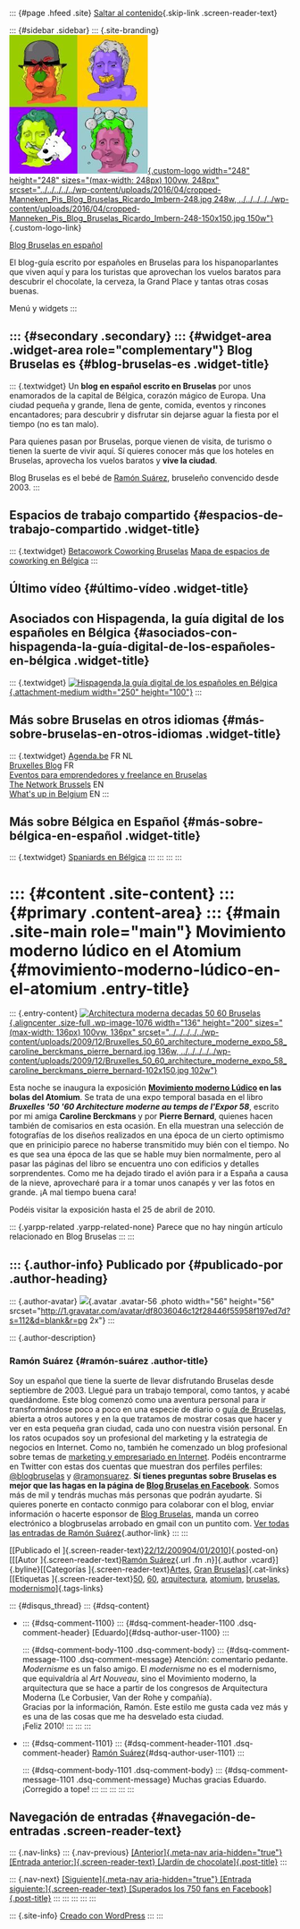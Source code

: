 ::: {#page .hfeed .site}
[Saltar al
contenido](../../../../../index.html?p=1075#content){.skip-link
.screen-reader-text}

::: {#sidebar .sidebar}
::: {.site-branding}
[![](../../../../../wp-content/uploads/2016/04/cropped-Manneken_Pis_Blog_Bruselas_Ricardo_Imbern-248.jpg){.custom-logo
width="248" height="248" sizes="(max-width: 248px) 100vw, 248px"
srcset="../../../../../wp-content/uploads/2016/04/cropped-Manneken_Pis_Blog_Bruselas_Ricardo_Imbern-248.jpg 248w, ../../../../../wp-content/uploads/2016/04/cropped-Manneken_Pis_Blog_Bruselas_Ricardo_Imbern-248-150x150.jpg 150w"}](../../../../../index.html){.custom-logo-link}

[Blog Bruselas en español](../../../../../index.html)

El blog-guía escrito por españoles en Bruselas para los hispanoparlantes
que viven aquí y para los turistas que aprovechan los vuelos baratos
para descubrir el chocolate, la cerveza, la Grand Place y tantas otras
cosas buenas.

Menú y widgets
:::

::: {#secondary .secondary}
::: {#widget-area .widget-area role="complementary"}
Blog Bruselas es {#blog-bruselas-es .widget-title}
----------------

::: {.textwidget}
Un **blog en español escrito en Bruselas** por unos enamorados de la
capital de Bélgica, corazón mágico de Europa. Una ciudad pequeña y
grande, llena de gente, comida, eventos y rincones encantadores; para
descubrir y disfrutar sin dejarse aguar la fiesta por el tiempo (no es
tan malo).

Para quienes pasan por Bruselas, porque vienen de visita, de turismo o
tienen la suerte de vivir aquí. Sí quieres conocer más que los hoteles
en Bruselas, aprovecha los vuelos baratos y **vive la ciudad**.

Blog Bruselas es el bebé de [Ramón Suárez](http://www.ramonsuarez.com),
bruseleño convencido desde 2003.
:::

Espacios de trabajo compartido {#espacios-de-trabajo-compartido .widget-title}
------------------------------

::: {.textwidget}
[Betacowork Coworking Bruselas](http://www.betacowork.com) [Mapa de
espacios de coworking en Bélgica](http://coworkingbelgium.com)
:::

Último vídeo {#último-vídeo .widget-title}
------------

Asociados con Hispagenda, la guía digital de los españoles en Bélgica {#asociados-con-hispagenda-la-guía-digital-de-los-españoles-en-bélgica .widget-title}
---------------------------------------------------------------------

::: {.textwidget}
[![Hispagenda,la guía digital de los españoles en
Bélgica](../../../../../wp-content/uploads/2010/04/Hispagenda-250px.gif "Hispagenda, la guía digital de los españoles en Bélgica"){.attachment-medium
width="250" height="100"}](http://www.hispagenda.com)
:::

Más sobre Bruselas en otros idiomas {#más-sobre-bruselas-en-otros-idiomas .widget-title}
-----------------------------------

::: {.textwidget}
[Agenda.be](http://www.agenda.be) FR NL\
[Bruxelles Blog](http://www.bxlblog.be/) FR\
[Eventos para emprendedores y freelance en
Bruselas](http://www.betacowork.com/events/)\
[The Network
Brussels](http://groups.yahoo.com/group/TheNetworkBrussels/) EN\
[What\'s up in Belgium](http://www.whatsupin.be/) EN
:::

Más sobre Bélgica en Español {#más-sobre-bélgica-en-español .widget-title}
----------------------------

::: {.textwidget}
[Spaniards en Bélgica](http://www.spaniards.es/paises/belgica)
:::
:::
:::
:::

::: {#content .site-content}
::: {#primary .content-area}
::: {#main .site-main role="main"}
Movimiento moderno lúdico en el Atomium {#movimiento-moderno-lúdico-en-el-atomium .entry-title}
=======================================

::: {.entry-content}
[![Architectura moderna decadas 50 60
Bruselas](../../../../../wp-content/uploads/2009/12/Bruxelles_50_60_architecture_moderne_expo_58_caroline_berckmans_pierre_bernard.jpg "Architectura moderna decadas 50 60 Bruselas"){.aligncenter
.size-full .wp-image-1076 width="136" height="200"
sizes="(max-width: 136px) 100vw, 136px"
srcset="../../../../../wp-content/uploads/2009/12/Bruxelles_50_60_architecture_moderne_expo_58_caroline_berckmans_pierre_bernard.jpg 136w, ../../../../../wp-content/uploads/2009/12/Bruxelles_50_60_architecture_moderne_expo_58_caroline_berckmans_pierre_bernard-102x150.jpg 102w"}](../../../../../wp-content/uploads/2009/12/Bruxelles_50_60_architecture_moderne_expo_58_caroline_berckmans_pierre_bernard.jpg)

Esta noche se inaugura la exposición **[Movimiento moderno
Lúdico](http://www.atomium.be/#/modernisme.aspx?lang=en "Modernismo lúdico, exposición en el Atomium de Bruselas")
en las bolas del Atomium**. Se trata de una expo temporal basada en el
libro ***Bruxelles '50 '60 Architecture moderne au temps de l'Expor
58***, escrito por mi amiga **Caroline Berckmans** y por **Pierre
Bernard**, quienes hacen también de comisarios en esta ocasión. En ella
muestran una selección de fotografías de los diseños realizados en una
época de un cierto optimismo que en prinicipio parece no haberse
transmitido muy bién con el tiempo. No es que sea una época de las que
se hable muy bien normalmente, pero al pasar las páginas del libro se
encuentra uno con edificios y detalles sorprendentes. Como me ha dejado
tirado el avión para ir a España a causa de la nieve, aprovecharé para
ir a tomar unos canapés y ver las fotos en grande. ¡A mal tiempo buena
cara!

Podéis visitar la exposición hasta el 25 de abril de 2010.

::: {.yarpp-related .yarpp-related-none}
Parece que no hay ningún artículo relacionado en Blog Bruselas
:::
:::

::: {.author-info}
Publicado por {#publicado-por .author-heading}
-------------

::: {.author-avatar}
![](http://1.gravatar.com/avatar/df8036046c12f28446f55958f197ed7d?s=56&d=blank&r=pg){.avatar
.avatar-56 .photo width="56" height="56"
srcset="http://1.gravatar.com/avatar/df8036046c12f28446f55958f197ed7d?s=112&d=blank&r=pg 2x"}
:::

::: {.author-description}
### Ramón Suárez {#ramón-suárez .author-title}

Soy un español que tiene la suerte de llevar disfrutando Bruselas desde
septiembre de 2003. Llegué para un trabajo temporal, como tantos, y
acabé quedándome. Este blog comenzó como una aventura personal para ir
transformándose poco a poco en una especie de diario o [guía de
Bruselas](../../../../../index.html), abierta a otros autores y en la
que tratamos de mostrar cosas que hacer y ver en esta pequeña gran
ciudad, cada uno con nuestra visión personal. En los ratos ocupados soy
un profesional del marketing y la estrategia de negocios en Internet.
Como no, también he comenzado un blog profesional sobre temas de
[marketing y empresariado en Internet](http://ramonsuarez.com). Podéis
encontrarme en Twitter con estas dos cuentas que muestran dos perfiles
perfiles: [\@blogbruselas](http://twitter.com/blogbruselas) y
[\@ramonsuarez](http://twitter.com/ramonsuarez). **Sí tienes preguntas
sobre Bruselas es mejor que las hagas en la página de [Blog Bruselas en
Facebook](http://www.facebook.com/blogbruselas)**. Somos más de mil y
tendrás muchas más personas que podrán ayudarte. Si quieres ponerte en
contacto conmigo para colaborar con el blog, enviar información o
hacerte esponsor de [Blog Bruselas](../../../../../index.html), manda un
correo electrónico a blogbruselas arrobado en gmail con un puntito com.
[Ver todas las entradas de Ramón
Suárez](../../../../2010/04/30/index.html?author=2){.author-link}
:::
:::

[[Publicado el
]{.screen-reader-text}[22/12/200904/01/2010](../../../../../index.html?p=1075)]{.posted-on}[[[Autor
]{.screen-reader-text}[Ramón
Suárez](../../../../2010/04/30/index.html?author=2){.url .fn
.n}]{.author .vcard}]{.byline}[[Categorías
]{.screen-reader-text}[Artes](../../../../category/artes/index.html),
[Gran
Bruselas](../../../../category/gran-bruselas/index.html)]{.cat-links}[[Etiquetas
]{.screen-reader-text}[50](../../../../tag/50/index.html),
[60](../../../../tag/60/index.html),
[arquitectura](../../../../tag/arquitectura/index.html),
[atomium](../../../../tag/atomium/index.html),
[bruselas](../../../../tag/bruselas/index.html),
[modernismo](../../../../tag/modernismo/index.html)]{.tags-links}

::: {#disqus_thread}
::: {#dsq-content}
-   ::: {#dsq-comment-1100}
    ::: {#dsq-comment-header-1100 .dsq-comment-header}
    [Eduardo]{#dsq-author-user-1100}
    :::

    ::: {#dsq-comment-body-1100 .dsq-comment-body}
    ::: {#dsq-comment-message-1100 .dsq-comment-message}
    Atención: comentario pedante. *Modernisme* es un falso amigo. El
    *modernisme* no es el modernismo, que equivaldría al *Art Nouveau*,
    sino el Movimiento moderno, la arquitectura que se hace a partir de
    los congresos de Arquitectura Moderna (Le Corbusier, Van der Rohe y
    compañía).\
    Gracias por la información, Ramón. Este estilo me gusta cada vez más
    y es una de las cosas que me ha desvelado esta ciudad.\
    ¡Feliz 2010!
    :::
    :::
    :::

-   ::: {#dsq-comment-1101}
    ::: {#dsq-comment-header-1101 .dsq-comment-header}
    [Ramón
    Suárez](http://twitter.com/ramonsuarez){#dsq-author-user-1101}
    :::

    ::: {#dsq-comment-body-1101 .dsq-comment-body}
    ::: {#dsq-comment-message-1101 .dsq-comment-message}
    Muchas gracias Eduardo. ¡Corregido a tope!
    :::
    :::
    :::
:::
:::

Navegación de entradas {#navegación-de-entradas .screen-reader-text}
----------------------

::: {.nav-links}
::: {.nav-previous}
[[Anterior]{.meta-nav aria-hidden="true"} [Entrada
anterior:]{.screen-reader-text} [Jardín de
chocolate]{.post-title}](../../../../../index.html?p=1070)
:::

::: {.nav-next}
[[Siguiente]{.meta-nav aria-hidden="true"} [Entrada
siguiente:]{.screen-reader-text} [Superados los 750 fans en
Facebook]{.post-title}](../../../../../index.html?p=1106)
:::
:::
:::
:::
:::

::: {.site-info}
[Creado con WordPress](https://es.wordpress.org/)
:::
:::
